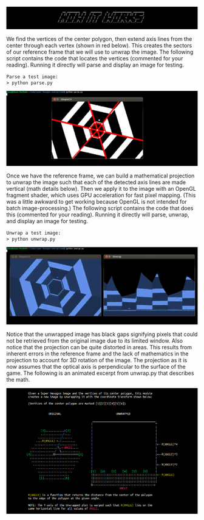 ![how it works](../img/title_howitworks.png)

We find the vertices of the center polygon, then extend axis lines from the
center through each vertex (shown in red below).  This creates the sectors of
our reference frame that we will use to unwrap the image.  The following script
contains the code that locates the vertices (commented for your reading).
Running it directly will parse and display an image for testing.
    
```
Parse a test image:
> python parse.py
```

![parse](../img/parse.jpg)

Once we have the reference frame, we can build a mathematical projection to
unwrap the image such that each of the detected axis lines are made vertical
(math details below). Then we apply it to the image with an OpenGL fragment
shader, which uses GPU acceleration for fast pixel mapping.  (This was a little
awkward to get working because OpenGL is not intended for batch
image-processing.)  The following script contains the code that does this
(commented for your reading).  Running it directly will parse, unwrap, and
display an image for testing.

```
Unwrap a test image:
> python unwrap.py
```

![unwrap](../img/unwrap.jpg)

Notice that the unwrapped image has black gaps signifying pixels that could not
be retrieved from the original image due to its limited window.  Also notice
that the projection can be quite distorted in areas.  This results from
inherent errors in the reference frame and the lack of mathematics in the
projection to account for 3D rotation of the image.  The projection as it is
now assumes that the optical axis is perpendicular to the surface of the game.
The following is an animated excerpt from unwrap.py that describes the math.

![diagram](../img/diag.gif)

